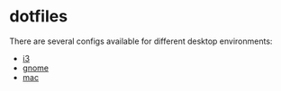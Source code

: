 # dotfiles

There are several configs available for different desktop environments:

- [i3](https://github.com/BLeeEZ/dotfiles/tree/i3)
- [gnome](https://github.com/BLeeEZ/dotfiles/tree/gnome)
- [mac](https://github.com/BLeeEZ/dotfiles/tree/mac)
